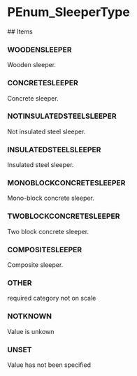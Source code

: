 # PEnum_SleeperType

<!-- end of definition -->## Items

### WOODENSLEEPER
Wooden sleeper.

### CONCRETESLEEPER
Concrete sleeper.

### NOTINSULATEDSTEELSLEEPER
Not insulated steel sleeper.

### INSULATEDSTEELSLEEPER
Insulated steel sleeper.

### MONOBLOCKCONCRETESLEEPER
Mono-block concrete sleeper.

### TWOBLOCKCONCRETESLEEPER
Two block concrete sleeper.

### COMPOSITESLEEPER
Composite sleeper.

### OTHER
required category not on scale

### NOTKNOWN
Value is unkown

### UNSET
Value has not been specified
